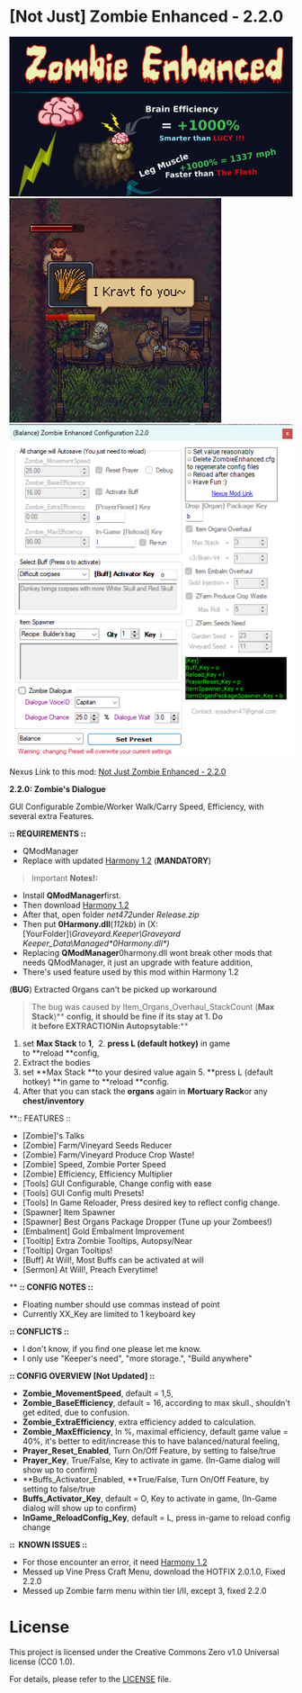 # [Not Just] Zombie Enhanced - 2.2.0

![Image Description](/primary.png)
![Image Description](/kravt.PNG)
![GUI](/LastUpdatedForm.png)

Nexus Link to this mod: [Not Just Zombie Enhanced - 2.2.0](https://www.nexusmods.com/graveyardkeeper/mods/24)


**2.2.0: Zombie's Dialogue**

GUI Configurable Zombie/Worker Walk/Carry Speed, Efficiency, with several extra Features.

**:: REQUIREMENTS ::**

- QModManager
- Replace with updated [Harmony 1.2](https://github.com/pardeike/Harmony/releases/tag/v1.2.0.1)﻿ (**MANDATORY**)


> Important **Notes!:**
- Install **QModManager**first.
- Then download [Harmony 1.2](https://github.com/pardeike/Harmony/releases/tag/v1.2.0.1)
- After that, open folder *net472*under *Release.zip*
- Then put **0Harmony.dll**(*_112kb_*) in (X:\[YourFolder]*\Graveyard.Keeper\Graveyard Keeper_Data\Managed\**0Harmony.dll**)*
- Replacing **QModManager**0harmony.dll wont break other mods that needs QModManager, it just an upgrade with feature addition,
- There's used feature used by this mod within Harmony 1.2


(**BUG**) Extracted Organs can't be picked up workaround
> The bug was caused by Item_Organs_Overhaul_StackCount (**Max Stack**)** **config, it should be fine if its stay at **1**.
Do it **before EXTRACTION**in **Autopsy**table**:**
1. set **Max Stack** to **1**, 
2. **press L (default hotkey)** in game to **reload **config,
3. Extract the bodies
4. set **Max Stack **to your desired value again
   5. **press L (default hotkey) **in game to **reload **config.
6. After that you can stack the **organs** again in **Mortuary Rack**or any **chest/inventory**




**:: FEATURES ::

- [Zombie]'s Talks
- [Zombie] Farm/Vineyard Seeds Reducer
- [Zombie] Farm/Vineyard Produce Crop Waste!
- [Zombie] Speed, Zombie Porter Speed
- [Zombie] Efficiency, Efficiency Multiplier
- [Tools] GUI Configurable, Change config with ease
- [Tools] GUI Config multi Presets!
- [Tools] In Game Reloader, Press desired key to reflect config change.
- [Spawner] Item Spawner
- [Spawner] Best Organs Package Dropper (Tune up your Zombees!)
- [Embalment] Gold Embalment Improvement
- [Tooltip] Extra Zombie Tooltips, Autopsy/Near
- [Tooltip] Organ Tooltips!
- [Buff] At Will!, Most Buffs can be activated at will
- [Sermon] At Will!, Preach Everytime!

**
**:: CONFIG NOTES ::**

- Floating number should use commas instead of point
- Currently XX_Key are limited to 1 keyboard key



**:: CONFLICTS ::**

- I don't know, if you find one please let me know.
- I only use "Keeper's need", "more storage.", "Build anywhere"


**:: CONFIG OVERVIEW [Not Updated] ::**

- **Zombie_MovementSpeed**, default = 1,5,
- **Zombie_BaseEfficiency**, default = 16, according to max skull., shouldn't get edited, due to confusion.
- **Zombie_ExtraEfficiency**, extra efficiency added to calculation.
- **Zombie_MaxEfficiency**, In %, maximal efficiency, default game value = 40%, it's better to edit/increase this to have balanced/natural feeling,
- **Prayer_Reset_Enabled**, Turn On/Off Feature, by setting to false/true
- **Prayer_Key**, True/False, Key to activate in game. (In-Game dialog will show up to confirm)
- **Buffs_Activator_Enabled, **True/False, Turn On/Off Feature, by setting to false/true
- **Buffs_Activator_Key**, default = O, Key to activate in game, (In-Game dialog will show up to confirm)
- **InGame_ReloadConfig_Key**, default = L, press in-game to reload config change


**::  KNOWN ISSUES ::**

- For those encounter an error, it need [Harmony 1.2](https://github.com/pardeike/Harmony/releases/tag/v1.2.0.1)
- Messed up Vine Press Craft Menu, download the HOTFIX 2.0.1.0, Fixed 2.2.0
- Messed up Zombie farm menu within tier I/II, except 3, fixed 2.2.0


# License
This project is licensed under the Creative Commons Zero v1.0 Universal license (CC0 1.0).

For details, please refer to the [LICENSE](LICENSE) file.
